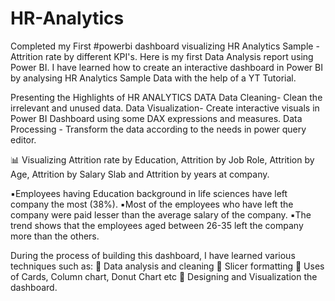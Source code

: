 # HR-Analytics
Completed my First #powerbi dashboard visualizing HR Analytics Sample - Attrition rate by different KPI's.
Here is my first Data Analysis report using Power BI. I have learned how to create an interactive dashboard in Power BI by analysing HR Analytics Sample Data with the help of a YT Tutorial.

Presenting the Highlights of HR ANALYTICS DATA
Data Cleaning- Clean the irrelevant and unused data.
Data Visualization- Create interactive visuals in Power BI Dashboard using some DAX expressions and measures.
Data Processing - Transform the data according to the needs in power query editor.


📊 Visualizing Attrition rate by Education, Attrition by Job Role, Attrition by Age, Attrition by Salary Slab and Attrition by years at company.

▪️Employees having Education background in life sciences have left company the most (38%).
▪️Most of the employees who have left the company were paid lesser than the average salary of the company.
▪️The trend shows that the employees aged between 26-35 left the company more than the others.

During the process of building this dashboard, I have learned various techniques such as:
🔹 Data analysis and cleaning
🔹 Slicer formatting
🔹 Uses of Cards, Column chart, Donut Chart etc
🔹 Designing and Visualization the dashboard.
